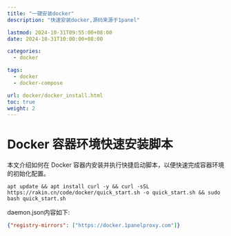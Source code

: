 ```yaml
---
title: "一键安装docker"
description: "快速安装docker,源码来源于1panel"

lastmod: 2024-10-31T09:55:00+08:00
date: 2024-10-31T10:00:00+08:00

categories:
  - docker

tags:
  - docker
  - docker-compose

url: docker/docker_install.html
toc: true
weight: 2
---
```

# Docker 容器环境快速安装脚本

本文介绍如何在 Docker 容器内安装并执行快捷启动脚本，以便快速完成容器环境的初始化配置。

```shell
apt update && apt install curl -y && curl -sSL https://rakin.cn/code/docker/quick_start.sh -o quick_start.sh && sudo bash quick_start.sh
```

daemon.json内容如下:

```json
{"registry-mirrors": ["https://docker.1panelproxy.com"]}
```
